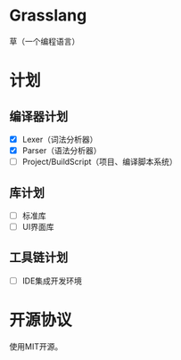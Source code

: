 # Grasslang
草（一个编程语言）

# 计划
## 编译器计划  
- [x] Lexer（词法分析器）
- [x] Parser（语法分析器）
- [ ] Project/BuildScript（项目、编译脚本系统）

## 库计划
- [ ] 标准库
- [ ] UI界面库

## 工具链计划
- [ ] IDE集成开发环境

# 开源协议
使用MIT开源。
